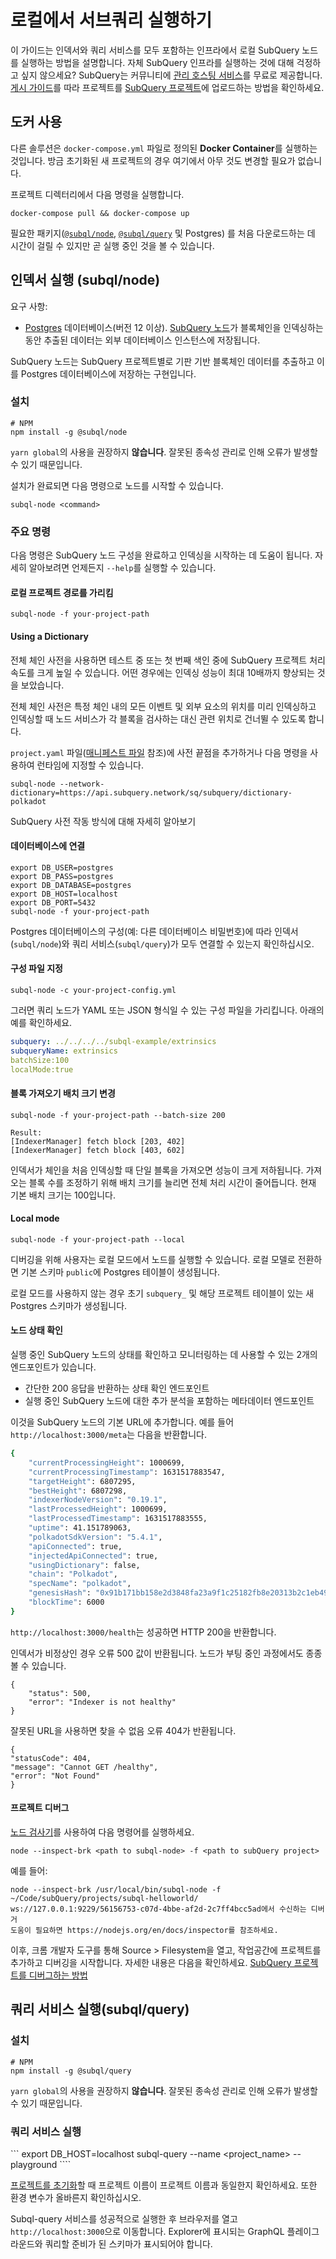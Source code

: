 # 로컬에서 서브쿼리 실행하기

이 가이드는 인덱서와 쿼리 서비스를 모두 포함하는 인프라에서 로컬 SubQuery 노드를 실행하는 방법을 설명합니다. 자체 SubQuery 인프라를 실행하는 것에 대해 걱정하고 싶지 않으세요? SubQuery는 커뮤니티에 [관리 호스팅 서비스](https://explorer.subquery.network)를 무료로 제공합니다. [게시 가이드](../run_publish/publish.md)를 따라 프로젝트를 [SubQuery 프로젝트](https://project.subquery.network)에 업로드하는 방법을 확인하세요.

## 도커 사용

다른 솔루션은 `docker-compose.yml` 파일로 정의된 <strong>Docker Container</strong>를 실행하는 것입니다. 방금 초기화된 새 프로젝트의 경우 여기에서 아무 것도 변경할 필요가 없습니다.

프로젝트 디렉터리에서 다음 명령을 실행합니다.

```shell
docker-compose pull && docker-compose up
```

필요한 패키지([`@subql/node`](https://www.npmjs.com/package/@subql/node), [`@subql/query`](https://www.npmjs.com/package/@subql/query) 및 Postgres) 를 처음 다운로드하는 데 시간이 걸릴 수 있지만 곧 실행 중인 것을 볼 수 있습니다.

## 인덱서 실행 (subql/node)

요구 사항:

- [Postgres](https://www.postgresql.org/) 데이터베이스(버전 12 이상). [SubQuery 노드](#start-a-local-subquery-node)가 블록체인을 인덱싱하는 동안 추출된 데이터는 외부 데이터베이스 인스턴스에 저장됩니다.

SubQuery 노드는 SubQuery 프로젝트별로 기판 기반 블록체인 데이터를 추출하고 이를 Postgres 데이터베이스에 저장하는 구현입니다.

### 설치

```shell
# NPM
npm install -g @subql/node
```

`yarn global`의 사용을 권장하지 **않습니다**. 잘못된 종속성 관리로 인해 오류가 발생할 수 있기 때문입니다.

설치가 완료되면 다음 명령으로 노드를 시작할 수 있습니다.

```shell
subql-node <command>
```

### 주요 명령

다음 명령은 SubQuery 노드 구성을 완료하고 인덱싱을 시작하는 데 도움이 됩니다. 자세히 알아보려면 언제든지 `--help`를 실행할 수 있습니다.

#### 로컬 프로젝트 경로를 가리킴

```
subql-node -f your-project-path
```

#### Using a Dictionary

전체 체인 사전을 사용하면 테스트 중 또는 첫 번째 색인 중에 SubQuery 프로젝트 처리 속도를 크게 높일 수 있습니다. 어떤 경우에는 인덱싱 성능이 최대 10배까지 향상되는 것을 보았습니다.

전체 체인 사전은 특정 체인 내의 모든 이벤트 및 외부 요소의 위치를 미리 인덱싱하고 인덱싱할 때 노드 서비스가 각 블록을 검사하는 대신 관련 위치로 건너뛸 수 있도록 합니다.

`project.yaml` 파일([매니페스트 파일](../create/manifest.md) 참조)에 사전 끝점을 추가하거나 다음 명령을 사용하여 런타임에 지정할 수 있습니다.

```
subql-node --network-dictionary=https://api.subquery.network/sq/subquery/dictionary-polkadot
```

SubQuery 사전 작동 방식에 대해 자세히 알아보기

#### 데이터베이스에 연결

```
export DB_USER=postgres
export DB_PASS=postgres
export DB_DATABASE=postgres
export DB_HOST=localhost
export DB_PORT=5432
subql-node -f your-project-path
```

Postgres 데이터베이스의 구성(예: 다른 데이터베이스 비밀번호)에 따라 인덱서(`subql/node`)와 쿼리 서비스(`subql/query`)가 모두 연결할 수 있는지 확인하십시오.

#### 구성 파일 지정

```
subql-node -c your-project-config.yml
```

그러면 쿼리 노드가 YAML 또는 JSON 형식일 수 있는 구성 파일을 가리킵니다. 아래의 예를 확인하세요.

```yaml
subquery: ../../../../subql-example/extrinsics
subqueryName: extrinsics
batchSize:100
localMode:true
```

#### 블록 가져오기 배치 크기 변경

```
subql-node -f your-project-path --batch-size 200

Result:
[IndexerManager] fetch block [203, 402]
[IndexerManager] fetch block [403, 602]
```

인덱서가 체인을 처음 인덱싱할 때 단일 블록을 가져오면 성능이 크게 저하됩니다. 가져오는 블록 수를 조정하기 위해 배치 크기를 늘리면 전체 처리 시간이 줄어듭니다. 현재 기본 배치 크기는 100입니다.

#### Local mode

```
subql-node -f your-project-path --local
```

디버깅을 위해 사용자는 로컬 모드에서 노드를 실행할 수 있습니다. 로컬 모델로 전환하면 기본 스키마 `public`에 Postgres 테이블이 생성됩니다.

로컬 모드를 사용하지 않는 경우 초기 `subquery_` 및 해당 프로젝트 테이블이 있는 새 Postgres 스키마가 생성됩니다.

#### 노드 상태 확인

실행 중인 SubQuery 노드의 상태를 확인하고 모니터링하는 데 사용할 수 있는 2개의 엔드포인트가 있습니다.

- 간단한 200 응답을 반환하는 상태 확인 엔드포인트
- 실행 중인 SubQuery 노드에 대한 추가 분석을 포함하는 메타데이터 엔드포인트

이것을 SubQuery 노드의 기본 URL에 추가합니다. 예를 들어 `http://localhost:3000/meta`는 다음을 반환합니다.

```bash
{
    "currentProcessingHeight": 1000699,
    "currentProcessingTimestamp": 1631517883547,
    "targetHeight": 6807295,
    "bestHeight": 6807298,
    "indexerNodeVersion": "0.19.1",
    "lastProcessedHeight": 1000699,
    "lastProcessedTimestamp": 1631517883555,
    "uptime": 41.151789063,
    "polkadotSdkVersion": "5.4.1",
    "apiConnected": true,
    "injectedApiConnected": true,
    "usingDictionary": false,
    "chain": "Polkadot",
    "specName": "polkadot",
    "genesisHash": "0x91b171bb158e2d3848fa23a9f1c25182fb8e20313b2c1eb49219da7a70ce90c3",
    "blockTime": 6000
}
```

`http://localhost:3000/health`는 성공하면 HTTP 200을 반환합니다.

인덱서가 비정상인 경우 오류 500 값이 반환됩니다. 노드가 부팅 중인 과정에서도 종종 볼 수 있습니다.

```shell
{
    "status": 500,
    "error": "Indexer is not healthy"
}
```

잘못된 URL을 사용하면 찾을 수 없음 오류 404가 반환됩니다.

```shell
{
"statusCode": 404,
"message": "Cannot GET /healthy",
"error": "Not Found"
}
```

#### 프로젝트 디버그

[노드 검사기](https://nodejs.org/en/docs/guides/debugging-getting-started/)를 사용하여 다음 명령어를 실행하세요.

```shell
node --inspect-brk <path to subql-node> -f <path to subQuery project>
```

예를 들어:

```shell
node --inspect-brk /usr/local/bin/subql-node -f ~/Code/subQuery/projects/subql-helloworld/
ws://127.0.0.1:9229/56156753-c07d-4bbe-af2d-2c7ff4bcc5ad에서 수신하는 디버거
도움이 필요하면 https://nodejs.org/en/docs/inspector를 참조하세요.
```

이후, 크롬 개발자 도구를 통해 Source > Filesystem을 열고, 작업공간에 프로젝트를 추가하고 디버깅을 시작합니다. 자세한 내용은 다음을 확인하세요. [SubQuery 프로젝트를 디버그하는 방법](https://doc.subquery.network/academy/tutorials_examples/debug-projects/)

## 쿼리 서비스 실행(subql/query)

### 설치

```shell
# NPM
npm install -g @subql/query
```

`yarn global`의 사용을 권장하지 **않습니다**. 잘못된 종속성 관리로 인해 오류가 발생할 수 있기 때문입니다.

### 쿼리 서비스 실행

``` export DB_HOST=localhost subql-query --name <project_name> --playground ````

[프로젝트를 초기화](../quickstart/quickstart.md#initialise-the-starter-subquery-project)할 때 프로젝트 이름이 프로젝트 이름과 동일한지 확인하세요. 또한 환경 변수가 올바른지 확인하십시오.

Subql-query 서비스를 성공적으로 실행한 후 브라우저를 열고 `http://localhost:3000`으로 이동합니다. Explorer에 표시되는 GraphQL 플레이그라운드와 쿼리할 준비가 된 스키마가 표시되어야 합니다.
